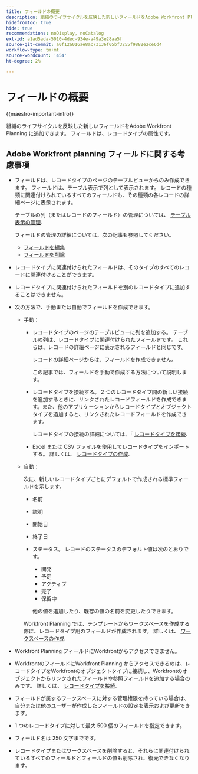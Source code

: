 ```yaml
---
title: フィールドの概要
description: 組織のライフサイクルを反映した新しいフィールドをAdobe Workfront Planning に追加できます。 フィールドは、レコードタイプの属性です。
hidefromtoc: true
hide: true
recommendations: noDisplay, noCatalog
exl-id: a1ad5ada-5010-4dec-934e-a49a3e28aa5f
source-git-commit: a0f12a016ae8ac73136f05bf3255f9882e2ce6d4
workflow-type: tm+mt
source-wordcount: '454'
ht-degree: 2%

---
```


# フィールドの概要

<!--
title: Field overview
description: You can add new fields in Adobe Maestro that reflect your organization's lifecycle. Fields are attributes of record types. 
hidefromtoc: yes
author: Alina
feature: Work Management (***************WE NEED A NEW ONE HERE***********)
role: User, Admin
hide: yes
-->

<!--update the metadata with real information when making this available in TOC and in the left nav-->

{{maestro-important-intro}}

組織のライフサイクルを反映した新しいフィールドをAdobe Workfront Planning に追加できます。 フィールドは、レコードタイプの属性です。


## Adobe Workfront planning フィールドに関する考慮事項

* フィールドは、レコードタイプのページのテーブルビューからのみ作成できます。 フィールドは、テーブル表示で列として表示されます。 レコードの種類に関連付けられているすべてのフィールドも、その種類の各レコードの詳細ページに表示されます。

  テーブルの列（またはレコードのフィールド）の管理については、 [テーブル表示の管理](../views/manage-the-table-view.md).

  フィールドの管理の詳細については、次の記事も参照してください。

   * [フィールドを編集](../fields/edit-fields.md)
   * [フィールドを削除](../fields/delete-fields.md)

* レコードタイプに関連付けられたフィールドは、そのタイプのすべてのレコードに関連付けることができます。 <!--will this change and will the fields be available for other record types, too?! Also, the next bullet might need to change too if this one changes -->

* レコードタイプに関連付けられたフィールドを別のレコードタイプに追加することはできません。 <!-- this will change when they open the Field library tab when creating a field-->

* 次の方法で、手動または自動でフィールドを作成できます。

   * 手動：

      * レコードタイプのページのテーブルビューに列を追加する。 テーブルの列は、レコードタイプに関連付けられたフィールドです。 これらは、レコードの詳細ページに表示されるフィールドと同じです。

        レコードの詳細ページからは、フィールドを作成できません。

        この記事では、フィールドを手動で作成する方法について説明します。

      * レコードタイプを接続する。 2 つのレコードタイプ間の新しい接続を追加するときに、リンクされたレコードフィールドを作成できます。また、他のアプリケーションからレコードタイプとオブジェクトタイプを追加すると、リンクされたレコードフィールドを作成できます。

        <!--* Importing record types with fields using a CSV or an Excel file. - this is not available yet-->

        レコードタイプの接続の詳細については、「 [レコードタイプを接続](../architecture/connect-record-types.md).

      * Excel または CSV ファイルを使用してレコードタイプをインポートする。 詳しくは、 [レコードタイプの作成](../architecture/create-record-types.md).

   * 自動：

     次に、新しいレコードタイプごとにデフォルトで作成される標準フィールドを示します。

      * 名前
      * 説明
      * 開始日
      * 終了日
      * ステータス。 レコードのステータスのデフォルト値は次のとおりです。
         * 開発
         * 予定
         * アクティブ
         * 完了
         * 保留中

        他の値を追加したり、既存の値の名前を変更したりできます。

     Workfront Planning では、テンプレートからワークスペースを作成する際に、レコードタイプ用のフィールドが作成されます。 詳しくは、 [ワークスペースの作成](../architecture/create-workspaces.md).

* Workfront Planning フィールドにWorkfrontからアクセスできません。

* WorkfrontのフィールドにWorkfront Planning からアクセスできるのは、レコードタイプをWorkfrontのオブジェクトタイプに接続し、Workfrontのオブジェクトからリンクされたフィールドや参照フィールドを追加する場合のみです。 詳しくは、 [レコードタイプを接続](../architecture/connect-record-types.md).

* フィールドが属するワークスペースに対する管理権限を持っている場合は、自分または他のユーザーが作成したフィールドの設定を表示および更新できます。

* 1 つのレコードタイプに対して最大 500 個のフィールドを指定できます。

* フィールド名は 250 文字までです。

* レコードタイプまたはワークスペースを削除すると、それらに関連付けられているすべてのフィールドとフィールドの値も削除され、復元できなくなります。 <!-- this might change with a possible recycle bin solution?!-->
